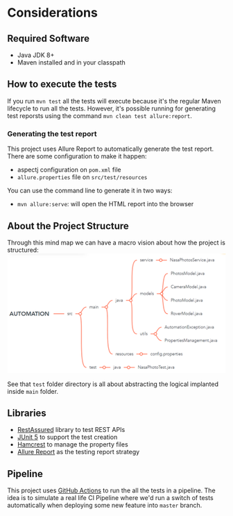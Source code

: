 # Considerations

## Required Software 
* Java JDK 8+
* Maven installed and in your classpath

## How to execute the tests
If you run `mvn test` all the tests will execute because it's the regular Maven lifecycle to run all the tests.
However, it's possible running for generating test reporsts using the command `mvn clean test allure:report`.

### Generating the test report

This project uses Allure Report to automatically generate the test report.
There are some configuration to make it happen:
* aspectj configuration on `pom.xml` file
* `allure.properties` file on `src/test/resources`

You can use the command line to generate it in two ways:
* `mvn allure:serve`: will open the HTML report into the browser

## About the Project Structure

Through this mind map we can have a macro vision about how the project is structured:
![img.png](img.png)

See that `test` folder directory is all about abstracting the logical implanted inside `main` folder.

## Libraries
* [RestAssured](http://rest-assured.io/) library to test REST APIs
* [JUnit 5](https://junit.org/junit5/) to support the test creation
* [Hamcrest](https://hamcrest.org/JavaHamcrest/) to manage the property files
* [Allure Report](https://docs.qameta.io/allure/) as the testing report strategy


## Pipeline
This project uses [GitHub Actions](https://github.com/features/actions) to run the all the tests in a pipeline.
The idea is to simulate a real life CI Pipeline where we'd run a switch of tests automatically when deploying some new feature into `master` branch.
